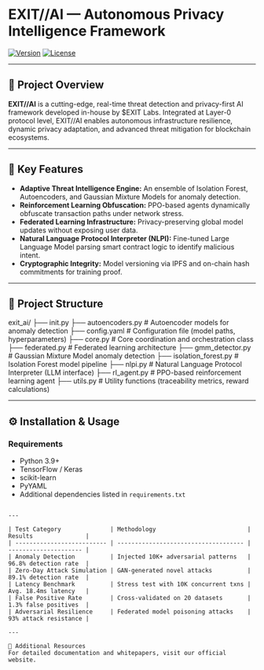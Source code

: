 # EXIT//AI — Autonomous Privacy Intelligence Framework

[![Version](https://img.shields.io/badge/version-0.1.0-blue.svg)]()
[![License](https://img.shields.io/badge/license-MIT-green.svg)]()

---

## 🚀 Project Overview

**EXIT//AI** is a cutting-edge, real-time threat detection and privacy-first AI framework developed in-house by $EXIT Labs. Integrated at Layer-0 protocol level, EXIT//AI enables autonomous infrastructure resilience, dynamic privacy adaptation, and advanced threat mitigation for blockchain ecosystems.

---

## 🔑 Key Features

- **Adaptive Threat Intelligence Engine:** An ensemble of Isolation Forest, Autoencoders, and Gaussian Mixture Models for anomaly detection.
- **Reinforcement Learning Obfuscation:** PPO-based agents dynamically obfuscate transaction paths under network stress.
- **Federated Learning Infrastructure:** Privacy-preserving global model updates without exposing user data.
- **Natural Language Protocol Interpreter (NLPI):** Fine-tuned Large Language Model parsing smart contract logic to identify malicious intent.
- **Cryptographic Integrity:** Model versioning via IPFS and on-chain hash commitments for training proof.

---

## 📂 Project Structure

exit_ai/
├── init.py
├── autoencoders.py # Autoencoder models for anomaly detection
├── config.yaml # Configuration file (model paths, hyperparameters)
├── core.py # Core coordination and orchestration class
├── federated.py # Federated learning architecture
├── gmm_detector.py # Gaussian Mixture Model anomaly detection
├── isolation_forest.py # Isolation Forest model pipeline
├── nlpi.py # Natural Language Protocol Interpreter (LLM interface)
├── rl_agent.py # PPO-based reinforcement learning agent
├── utils.py # Utility functions (traceability metrics, reward calculations)

---

## ⚙️ Installation & Usage

### Requirements

- Python 3.9+
- TensorFlow / Keras
- scikit-learn
- PyYAML
- Additional dependencies listed in `requirements.txt`

```

---

| Test Category              | Methodology                          | Results               |
| -------------------------- | ------------------------------------ | --------------------- |
| Anomaly Detection          | Injected 10K+ adversarial patterns   | 96.8% detection rate  |
| Zero-Day Attack Simulation | GAN-generated novel attacks          | 89.1% detection rate  |
| Latency Benchmark          | Stress test with 10K concurrent txns | Avg. 18.4ms latency   |
| False Positive Rate        | Cross-validated on 20 datasets       | 1.3% false positives  |
| Adversarial Resilience     | Federated model poisoning attacks    | 93% attack resistance |

---

📖 Additional Resources
For detailed documentation and whitepapers, visit our official website.
